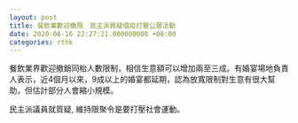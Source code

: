 ```yaml
---
layout: post
title: 餐飲業歡迎撤限　民主派質疑借疫打壓公眾活動
date: 2020-06-16 22:27:21.000000000 +08:00
categories: rthk
---
```


餐飲業界歡迎撤銷同枱人數限制，相信生意額可以增加兩至三成。有婚宴場地負責人表示，近4個月以來，9成以上的婚宴都延期，認為放寬限制對生意有很大幫助，但估計部分人會縮小規模。

民主派議員就質疑, 維持限聚令是要打壓社會運動。
